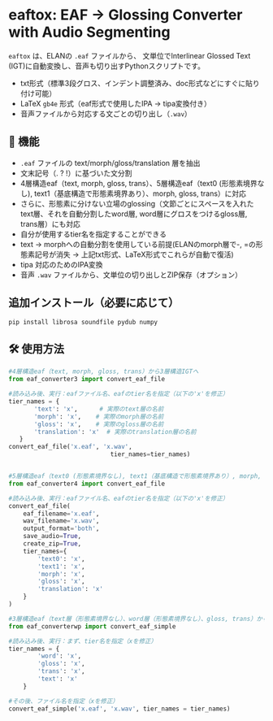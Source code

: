 # eaftox: EAF → Glossing Converter with Audio Segmenting

`eaftox` は、ELANの `.eaf` ファイルから、 文単位でInterlinear Glossed Text (IGT)に自動変換し、音声も切り出すPythonスクリプトです。

- txt形式（標準3段グロス、インデント調整済み、doc形式などにすぐに貼り付け可能）
- LaTeX `gb4e` 形式（eaf形式で使用したIPA → tipa変換付き）
- 音声ファイルから対応する文ごとの切り出し（`.wav`）

## 🚀 機能

- `.eaf` ファイルの text/morph/gloss/translation 層を抽出
- 文末記号（. ? !）に基づいた文分割
- 4層構造eaf（text, morph, gloss, trans）、5層構造eaf（text0 (形態素境界なし), text1（基底構造で形態素境界あり）、morph, gloss, trans）に対応
- さらに、形態素に分けない立場のglossing（文節ごとにスペースを入れたtext層、それを自動分割したword層, word層にグロスをつけるgloss層, trans層）にも対応
- 自分が使用するtier名を指定することができる
- text -> morphへの自動分割を使用している前提(ELANのmorph層で-, =の形態素記号が消失 -> 上記txt形式、LaTeX形式でこれらが自動で復活)
- tipa 対応のためのIPA変換
- 音声 `.wav` ファイルから、文単位の切り出しとZIP保存（オプション）

## 追加インストール（必要に応じて）
```bush
pip install librosa soundfile pydub numpy
```

## 🛠️ 使用方法

```python
#4層構造eaf（text, morph, gloss, trans）から3層構造IGTへ
from eaf_converter3 import convert_eaf_file

#読み込み後、実行：eafファイル名、eafのtier名を指定（以下の'x'を修正）
tier_names = {
       'text': 'x',      # 実際のtext層の名前
       'morph': 'x',    # 実際のmorph層の名前
       'gloss': 'x',    # 実際のgloss層の名前
       'translation': 'x'  # 実際のtranslation層の名前
   }
convert_eaf_file('x.eaf', 'x.wav',
                            tier_names=tier_names)


#5層構造eaf（text0 (形態素境界なし), text1（基底構造で形態素境界あり）, morph, gloss, trans）から4層構造IGTへ
from eaf_converter4 import convert_eaf_file 

#読み込み後、実行：eafファイル名、eafのtier名を指定（以下の'x'を修正）
convert_eaf_file(
    eaf_filename='x.eaf',
    wav_filename='x.wav',
    output_format='both',
    save_audio=True,
    create_zip=True,
    tier_names={
        'text0': 'x',
        'text1': 'x',
        'morph': 'x',
        'gloss': 'x',
        'translation': 'x'
    }
)

#3層構造eaf（text層（形態素境界なし）、word層（形態素境界なし）、gloss, trans）から3層構造IGTへ
from eaf_converterwp import convert_eaf_simple

#読み込み後、実行：まず、tier名を指定（xを修正）
tier_names = {
        'word': 'x',
        'gloss': 'x', 
        'trans': 'x',
        'text': 'x'
    }

#その後、ファイル名を指定（xを修正）
convert_eaf_simple('x.eaf', 'x.wav', tier_names = tier_names)
